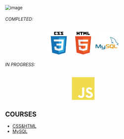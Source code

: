 ![image](https://www.codewars.com/users/korniykom/badges/large)

###### COMPLETED:

 <p align="CENTER">
            <img
              src="https://raw.githubusercontent.com/devicons/devicon/master/icons/css3/css3-original-wordmark.svg"
              alt="css3"
              width="75"
              height="75"
            />
            <img
              src="https://raw.githubusercontent.com/devicons/devicon/master/icons/html5/html5-original-wordmark.svg"
              alt="html5"
              width="75"
              height="75"
            />
          <img
              src="https://raw.githubusercontent.com/devicons/devicon/master/icons/mysql/mysql-original-wordmark.svg"
              alt="css3"
              width="75"
              height="75"
            />
  </p>

          

 ###### IN PROGRESS:

 <p align="CENTER">
    <img
              src="https://raw.githubusercontent.com/devicons/devicon/master/icons/javascript/javascript-plain.svg"
              alt="css3"
              width="75"
              height="75"
            />
           
        
  </p>

## COURSES
- [CSS&HTML](https://www.udemy.com/course/design-and-develop-a-killer-website-with-html5-and-css3/?couponCode=ST8MT40924)
- [MySQL](https://www.udemy.com/course/the-ultimate-mysql-bootcamp-go-from-sql-beginner-to-expert/?couponCode=ST8MT40924)

          

 
